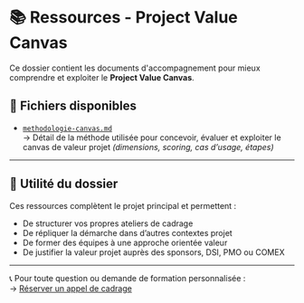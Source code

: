 # 📚 Ressources - Project Value Canvas

Ce dossier contient les documents d'accompagnement pour mieux comprendre et exploiter le **Project Value Canvas**.

## 📂 Fichiers disponibles

- [`methodologie-canvas.md`](./methodologie-canvas.md)  
  → Détail de la méthode utilisée pour concevoir, évaluer et exploiter le canvas de valeur projet *(dimensions, scoring, cas d’usage, étapes)*

---

## 🎯 Utilité du dossier

Ces ressources complètent le projet principal et permettent :

- De structurer vos propres ateliers de cadrage
- De répliquer la démarche dans d’autres contextes projet
- De former des équipes à une approche orientée valeur
- De justifier la valeur projet auprès des sponsors, DSI, PMO ou COMEX

---

📞 Pour toute question ou demande de formation personnalisée :  
→ [Réserver un appel de cadrage](https://calendly.com/eddy-azebaze-proton/30min)
